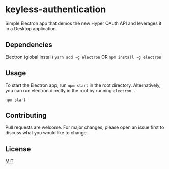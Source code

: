 # keyless-authentication

Simple Electron app that demos the new Hyper OAuth API and leverages it in a Desktop application.

## Dependencies

Electron (global install) `yarn add -g electron` OR `npm install -g electron`

## Usage

To start the Electron app, run `npm start` in the root directory. Alternatively, you can run electron directly in the root by running `electron .`
```
npm start
```

## Contributing
Pull requests are welcome. For major changes, please open an issue first to discuss what you would like to change.


## License
[MIT](https://choosealicense.com/licenses/mit/)
